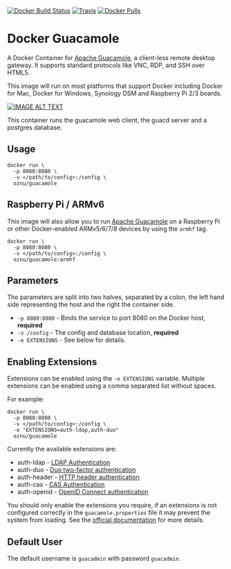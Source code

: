 [![Docker Build Status](https://img.shields.io/docker/build/oznu/guacamole.svg?label=x64%20build&style=for-the-badge)](https://hub.docker.com/r/oznu/guacamole/) [![Travis](https://img.shields.io/travis/oznu/docker-guacamole.svg?label=arm%20build&style=for-the-badge)](https://travis-ci.org/oznu/docker-guacamole) [![Docker Pulls](https://img.shields.io/docker/pulls/oznu/guacamole.svg?style=for-the-badge)](https://hub.docker.com/r/oznu/guacamole/)

# Docker Guacamole

A Docker Container for [Apache Guacamole](https://guacamole.incubator.apache.org/), a client-less remote desktop gateway. It supports standard protocols like VNC, RDP, and SSH over HTML5.

This image will run on most platforms that support Docker including Docker for Mac, Docker for Windows, Synology DSM and Raspberry Pi 2/3 boards.

[![IMAGE ALT TEXT](http://img.youtube.com/vi/esgaHNRxdhY/0.jpg)](http://www.youtube.com/watch?v=esgaHNRxdhY "Video Title")

This container runs the guacamole web client, the guacd server and a postgres database.

## Usage

```shell
docker run \
  -p 8080:8080 \
  -v </path/to/config>:/config \
  oznu/guacamole
```

## Raspberry Pi / ARMv6

This image will also allow you to run [Apache Guacamole](https://guacamole.incubator.apache.org/) on a Raspberry Pi or other Docker-enabled ARMv5/6/7/8 devices by using the `armhf` tag.

```shell
docker run \
  -p 8080:8080 \
  -v </path/to/config>:/config \
  oznu/guacamole:armhf
```

## Parameters

The parameters are split into two halves, separated by a colon, the left hand side representing the host and the right the container side.

* `-p 8080:8080` - Binds the service to port 8080 on the Docker host, **required**
* `-v /config` - The config and database location, **required**
* `-e EXTENSIONS` - See below for details.

## Enabling Extensions

Extensions can be enabled using the `-e EXTENSIONS` variable. Multiple extensions can be enabled using a comma separated list without spaces.

For example:

```shell
docker run \
  -p 8080:8080 \
  -v </path/to/config>:/config \
  -e "EXTENSIONS=auth-ldap,auth-duo"
  oznu/guacamole
```

Currently the available extensions are:

* auth-ldap - [LDAP Authentication](https://guacamole.incubator.apache.org/doc/0.9.14/gug/ldap-auth.html)
* auth-duo - [Duo two-factor authentication](https://guacamole.incubator.apache.org/doc/0.9.14/gug/duo-auth.html)
* auth-header - [HTTP header authentication](https://guacamole.incubator.apache.org/doc/0.9.14/gug/header-auth.html)
* auth-cas - [CAS Authentication](https://guacamole.incubator.apache.org/doc/0.9.14/gug/cas-auth.html)
* auth-openid - [OpenID Connect authentication](http://guacamole.apache.org/doc/0.9.14/gug/openid-auth.html)

You should only enable the extensions you require, if an extensions is not configured correctly in the `guacamole.properties` file it may prevent the system from loading. See the [official documentation](https://guacamole.incubator.apache.org/doc/0.9.13-incubating/gug/) for more details.

## Default User

The default username is `guacadmin` with password `guacadmin`.
